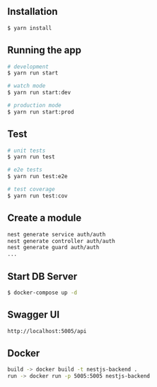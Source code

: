 ## Installation

```bash
$ yarn install
```

## Running the app

```bash
# development
$ yarn run start

# watch mode
$ yarn run start:dev

# production mode
$ yarn run start:prod
```

## Test

```bash
# unit tests
$ yarn run test

# e2e tests
$ yarn run test:e2e

# test coverage
$ yarn run test:cov
```

## Create a module

```bash
nest generate service auth/auth
nest generate controller auth/auth
nest generate guard auth/auth
...
```

## Start DB Server

```bash
$ docker-compose up -d
```

## Swagger UI

```bash
http://localhost:5005/api
```

## Docker

```bash
build -> docker build -t nestjs-backend .
run -> docker run -p 5005:5005 nestjs-backend
```
